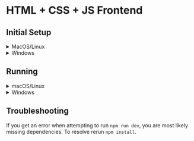 # HTML + CSS + JS Frontend 
## Initial Setup
<details> 

<summary>MacOS/Linux</summary>

> 
> 1. Navigate to Project's Front-end Folder
> ```
> cd client
> ``` 
> 2. Install Dependencies
> ```
> npm install
> ```
> Once all information is installed you can move on to the [running](#running) section

</details>

<details> 
<summary>Windows</summary>

> 
> 1. Create a Virtual Environment
> ```
> fnm env | Out-String | Invoke-Expression
> ``` 
> 2. Navigate to Project's Front-end Folder
> ```
> cd client
> ``` 
> 3. Install Dependencies
> ```
> npm install
> ```
> Once all information is installed you can move on to the [running](#running) section

</details>  

## Running

<details> 
<summary>macOS/Linux</summary>

> 
> 1. Start up the server on `http://localhost:5173/`
> ```
> npm run dev
> ``` 
> 2. (Optional) Stop the server
> ```
> Ctrl + C
> ```

</details>

<details> 
<summary>Windows</summary>

> 
> 1. Activate Your Local Host
> ```
> npm run dev
> ``` 
> 2. (Optional) Stop Local Host
> ```
> Ctrl + C
> Type "Y" at Stop Batch Prompt
> ```

</details>  

## Troubleshooting
If you get an error when attempting to run `npm run dev`, you are most likely missing dependencies. To resolve rerun `npm install`.
